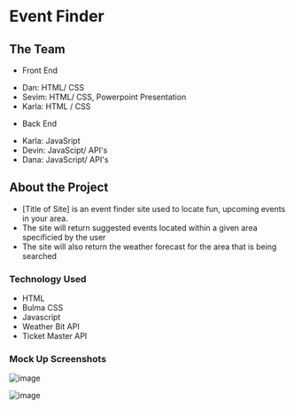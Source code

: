 # Event Finder

## The Team

- Front End
* Dan: HTML/ CSS
* Sevim: HTML/ CSS, Powerpoint Presentation
* Karla: HTML / CSS 

- Back End
* Karla: JavaSript
* Devin: JavaScipt/ API's
* Dana: JavaScript/ API's

## About the Project
- [Title of Site] is an event finder site used to locate fun, upcoming events in your area.
- The site will return suggested events located within a given area specificied by the user
- The site will also return the weather forecast for the area that is being searched


### Technology Used
* HTML
* Bulma CSS
* Javascript
* Weather Bit API
* Ticket Master API

### Mock Up Screenshots
![image](https://user-images.githubusercontent.com/72705457/124143184-e7734300-da58-11eb-937b-65fcc9500257.png)

![image](https://user-images.githubusercontent.com/72705457/124143053-cb6fa180-da58-11eb-9e10-6cba2f38ee52.png)

